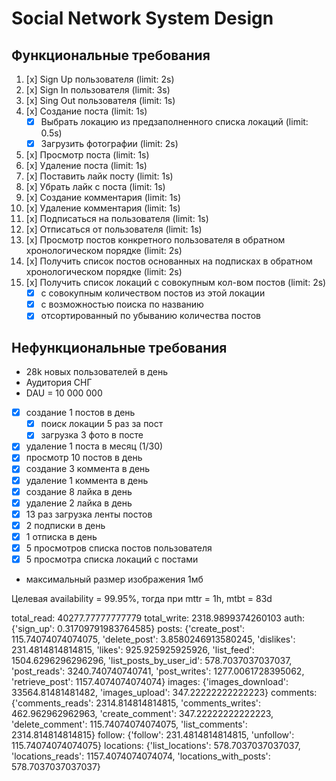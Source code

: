 # Social Network System Design

## Функциональные требования

1. [x] Sign Up пользователя (limit: 2s)
2. [x] Sign In пользователя (limit: 3s)
3. [x] Sing Out пользователя (limit: 1s) 
3. [x] Создание поста (limit: 1s)
   - [x] Выбрать локацию из предзаполненного списка локаций (limit: 0.5s)
   - [x] Загрузить фотографии (limit: 2s)
4. [x] Просмотр поста (limit: 1s)
5. [x] Удаление поста (limit: 1s)
6. [x] Поставить лайк посту (limit: 1s)
7. [x] Убрать лайк с поста (limit: 1s)
8. [x] Создание комментария (limit: 1s)
9. [x] Удаление комментария (limit: 1s)
10. [x] Подписаться на пользователя (limit: 1s)
11. [x] Отписаться от пользователя (limit: 1s)
12. [x] Просмотр постов конкретного пользователя в обратном хронологическом порядке (limit: 2s)
13. [x] Получить список постов основанных на подписках в обратном хронологическом порядке (limit: 2s)
14. [x] Получить список локаций с совокупным кол-вом постов (limit: 2s)
    - [x] с совокупным количеством постов из этой локации
    - [x] с возможностью поиска по названию
    - [x] отсортированный по убыванию количества постов

## Нефункциональные требования

- 28k новых пользователей в день
- Аудитория СНГ
- DAU = 10 000 000
- [x] создание 1 постов в день
  - [x] поиск локации 5 раз за пост
  - [x] загрузка 3 фото в посте
- [x] удаление 1 поста в месяц (1/30)
- [x] просмотр 10 постов в день
- [x] создание 3 коммента в день
- [x] удаление 1 коммента в день
- [x] создание 8 лайка в день
- [x] удаление 2 лайка в день
- [x] 13 раз загрузка ленты постов
- [x] 2 подписки в день
- [x] 1 отписка в день
- [x] 5 просмотров списка постов пользователя
- [x] 5 просмотра списка локаций с постами
- максимальный размер изображения 1мб

Целевая availability = 99.95%, тогда при mttr = 1h, mtbt = 83d

total_read: 40277.77777777779
total_write: 2318.9899374260103
auth: {'sign_up': 0.31709791983764585}
posts: {'create_post': 115.74074074074075,
 'delete_post': 3.8580246913580245,
 'dislikes': 231.4814814814815,
 'likes': 925.925925925926,
 'list_feed': 1504.6296296296296,
 'list_posts_by_user_id': 578.7037037037037,
 'post_reads': 3240.740740740741,
 'post_writes': 1277.0061728395062,
 'retrieve_post': 1157.4074074074074}
images: {'images_download': 33564.81481481482, 'images_upload': 347.22222222222223}
comments: {'comments_reads': 2314.814814814815,
 'comments_writes': 462.962962962963,
 'create_comment': 347.22222222222223,
 'delete_comment': 115.74074074074075,
 'list_comments': 2314.814814814815}
follow: {'follow': 231.4814814814815, 'unfollow': 115.74074074074075}
locations: {'list_locations': 578.7037037037037,
 'locations_reads': 1157.4074074074074,
 'locations_with_posts': 578.7037037037037}